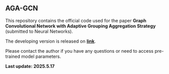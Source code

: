 ## AGA-GCN

This repository contains the official code used for the paper **Graph Convolutional Network with Adaptive Grouping Aggregation Strategy** (submitted to Neural Networks).

The developing version is released on [**link**](https://github.com/casia-rxwang/AGA).

Please contact the author if you have any questions or need to access pre-trained model parameters.

**Last update: 2025.5.17**

